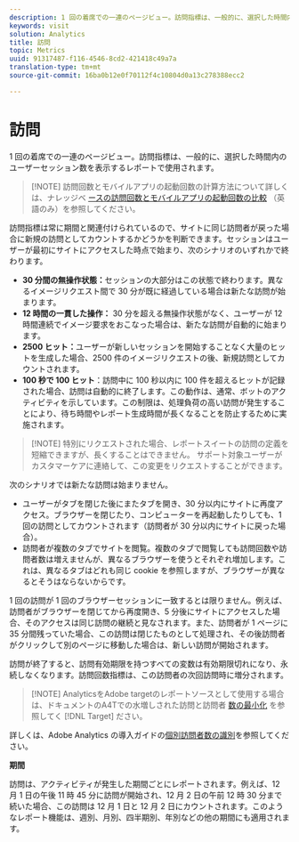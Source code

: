 ```yaml
---
description: 1 回の着席での一連のページビュー。訪問指標は、一般的に、選択した時間内のユーザーセッション数を表示するレポートで使用されます。
keywords: visit
solution: Analytics
title: 訪問
topic: Metrics
uuid: 91317487-f116-4546-8cd2-421418c49a7a
translation-type: tm+mt
source-git-commit: 16ba0b12e0f70112f4c10804d0a13c278388ecc2

---
```



# 訪問

1 回の着席での一連のページビュー。訪問指標は、一般的に、選択した時間内のユーザーセッション数を表示するレポートで使用されます。

> [!NOTE] 訪問回数とモバイルアプリの起動回数の計算方法について詳しくは、ナレッジベ [ースの訪問回数とモバイルアプリの起動回数の比較](https://helpx.adobe.com/analytics/kb/compare-visits-and-mobile-app-launches.html) （英語のみ）を参照してください。

訪問指標は常に期間と関連付けられているので、サイトに同じ訪問者が戻った場合に新規の訪問としてカウントするかどうかを判断できます。セッションはユーザーが最初にサイトにアクセスした時点で始まり、次のシナリオのいずれかで終わります。

* **30 分間の無操作状態：**&#x200B;セッションの大部分はこの状態で終わります。異なるイメージリクエスト間で 30 分が既に経過している場合は新たな訪問が始まります。
* **12 時間の一貫した操作：** 30 分を超える無操作状態がなく、ユーザーが 12 時間連続でイメージ要求をおこなった場合は、新たな訪問が自動的に始まります。
* **2500 ヒット：**&#x200B;ユーザーが新しいセッションを開始することなく大量のヒットを生成した場合、2500 件のイメージリクエストの後、新規訪問としてカウントされます。
* **100 秒で 100 ヒット**：訪問中に 100 秒以内に 100 件を超えるヒットが記録された場合、訪問は自動的に終了します。この動作は、通常、ボットのアクティビティを示しています。この制限は、処理負荷の高い訪問が発生することにより、待ち時間やレポート生成時間が長くなることを防止するために実施されます。

> [!NOTE] 特別にリクエストされた場合、レポートスイートの訪問の定義を短縮できますが、長くすることはできません。 サポート対象ユーザーがカスタマーケアに連絡して、この変更をリクエストすることができます。

次のシナリオでは新たな訪問は始まりません。

* ユーザーがタブを閉じた後にまたタブを開き、30 分以内にサイトに再度アクセス。ブラウザーを閉じたり、コンピューターを再起動したりしても、1 回の訪問としてカウントされます（訪問者が 30 分以内にサイトに戻った場合）。
* 訪問者が複数のタブでサイトを閲覧。複数のタブで閲覧しても訪問回数や訪問者数は増えませんが、異なるブラウザーを使うとそれぞれ増加します。これは、異なるタブはどれも同じ cookie を参照しますが、ブラウザーが異なるとそうはならないからです。

1 回の訪問が 1 回のブラウザーセッションに一致するとは限りません。例えば、訪問者がブラウザーを閉じてから再度開き、5 分後にサイトにアクセスした場合、そのアクセスは同じ訪問の継続と見なされます。また、訪問者が 1 ページに 35 分間残っていた場合、この訪問は閉じたものとして処理され、その後訪問者がクリックして別のページに移動した場合は、新しい訪問が開始されます。

訪問が終了すると、訪問有効期限を持つすべての変数は有効期限切れになり、永続しなくなります。訪問回数指標は、この訪問者の次回訪問時に増分されます。

> [!NOTE] AnalyticsをAdobe targetのレポートソースとして使用する場合は、ドキュメントのA4Tでの水増しされた訪問と訪問者 [数の最小化](https://marketing.adobe.com/resources/help/en_US/target/a4t/minimizing-inflated-visit-and-visitor-counts-a4t.html) を参照してく [!DNL Target] ださい。

詳しくは、Adobe Analytics の導入ガイドの[個別訪問者数の識別](https://marketing.adobe.com/resources/help/en_US/sc/implement/visid_overview.html)を参照してください。

**期間**

訪問は、アクティビティが発生した期間ごとにレポートされます。例えば、12 月 1 日の午後 11 時 45 分に訪問が開始され、12 月 2 日の午前 12 時 30 分まで続いた場合、この訪問は 12 月 1 日と 12 月 2 日にカウントされます。このようなレポート機能は、週別、月別、四半期別、年別などの他の期間にも適用されます。
